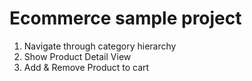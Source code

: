 
Ecommerce sample project
===================================

1. Navigate through category hierarchy
2. Show Product Detail View
3. Add & Remove Product to cart

